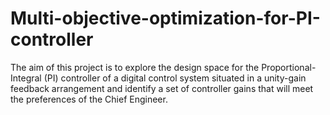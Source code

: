 # Multi-objective-optimization-for-PI-controller
The aim of this project is to explore the design space for the Proportional-Integral (PI) controller of a digital control system situated in a unity-gain feedback arrangement and identify a set of controller gains that will meet the preferences of the Chief Engineer.
